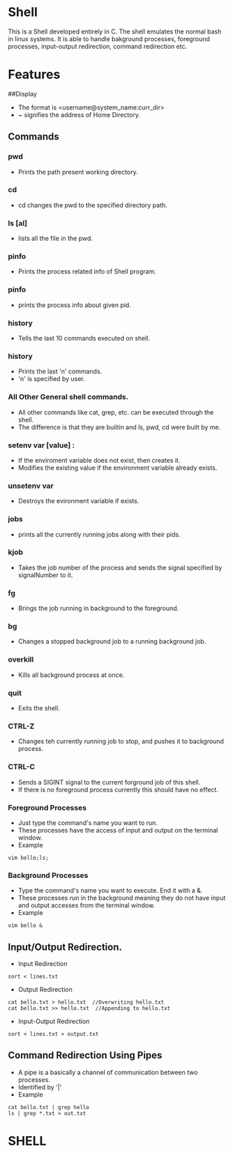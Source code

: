 # Shell 

This is a Shell developed entirely in C. The shell emulates the normal bash in linux systems. It is able to handle bakground processes, foreground processes, input-output redirection, command redirection etc. 

# Features 

##Display 
* The format is <username@system_name:curr_dir>
* ~ signifies the address of Home Directory.  

## Commands 

### pwd 
* Prints the path present working directory. 

### cd <directory path>
* cd changes the pwd to the specified directory path. 

### ls [al]
* lists all the file in the pwd. 

### pinfo
* Prints the process related info of Shell program. 

### pinfo <pid>
* prints the process info about given pid. 

### history 
* Tells the last 10 commands executed on shell. 

### history <n>
* Prints the last 'n' commands. 
* 'n' is specified by user. 

### All Other General shell commands. 
* All other commands like cat, grep, etc. can be executed through the shell. 
* The difference is that they are builtin and ls, pwd, cd were built by me. 

### setenv var [value] :
* If the enviroment variable does not exist, then creates it.
* Modifies the existing value if the environment variable already exists. 

### unsetenv var 
* Destroys the evironment variable if exists. 

### jobs 
* prints all the currently running jobs along with their pids. 

### kjob <jobnumber> <signalNumber>
* Takes the job number of the process and sends the signal specified by signalNumber to it. 

### fg <jobNumber> 
* Brings the job running in background to the foreground. 

### bg <jobNumber>
* Changes a stopped background job to a running background job. 

### overkill 
* Kills all background process at once. 

### quit 
* Exits the shell. 

### CTRL-Z 
* Changes teh currently running job to stop, and pushes it to background process.

### CTRL-C
* Sends a SIGINT signal to the current forground job of this shell. 
* If there is no foreground process currently this should have no effect. 


### Foreground Processes
* Just type the command's name you want to run. 
* These processes have the access of input and output on the terminal window.
* Example 
```
vim bello;ls;
```
### Background Processes
* Type the command's name you want to execute. End it with a &.
* These processes run in the background meaning they do not have input and output accesses from the terminal window.
* Example
```
vim bello &
```

## Input/Output Redirection.
* Input Redirection 
```
sort < lines.txt
```

* Output Redirection 
```
cat bello.txt > hello.txt  //Overwriting hello.txt
cat bello.txt >> hello.txt  //Appending to hello.txt
```

* Input-Output Redirection 
```
sort < lines.txt > output.txt 
```

## Command Redirection Using Pipes
* A pipe is a basically a channel of communication between two processes. 
* Identified by '|'
* Example 
```
cat bello.txt | grep hello
ls | grep *.txt > out.txt 
```

# SHELL

